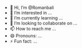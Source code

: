 - 👋 Hi, I’m @Romanbali
- 👀 I’m interested in ...
- 🌱 I’m currently learning ...
- 💞️ I’m looking to collaborate on ...
- 📫 How to reach me ...
- 😄 Pronouns: ...
- ⚡ Fun fact: ...

<!---
Romanbali/Romanbali is a ✨ special ✨ repository because its `README.md` (this file) appears on your GitHub profile.
You can click the Preview link to take a look at your changes.
--->
